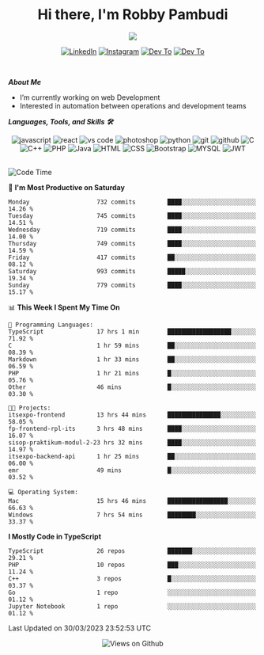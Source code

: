 <div align="center">
   <h1>Hi there, I'm Robby Pambudi </h1>

<img src="https://pronoun.cyou/x/y?subject=He&object=Him&height=20"> 
</div>

<p align='center'>
   <a href="https://www.linkedin.com/in/robbypambudi" target="_blank"><img src="https://img.shields.io/badge/LinkedIn-0077B5?style=for-the-badge&logo=linkedin&logoColor=white" alt="LinkedIn"></a>
   <a href="https://www.instagram.com/robbypambudi" target="_blank"><img src="https://img.shields.io/badge/Instagram-E4405F?style=for-the-badge&logo=instagram&logoColor=white" alt="Instagram"></a>
   <a href="https://dev.to/robbypambudi" target="_blank"><img src="https://img.shields.io/badge/dev.to-0A0A0A?style=for-the-badge&logo=dev.to&logoColor=white" alt="Dev To"></a>
   <a href="https://www.facebook.com/robbyulungpambudi" target="_blank"><img src="https://img.shields.io/badge/Facebook-1877F2?style=for-the-badge&logo=facebook&logoColor=white" alt="Dev To"></a>

</p> <p>
<br>
   
***About Me***
   
- I’m currently working on web Development
- Interested in automation between operations and development teams
 
   
***Languages, Tools, and Skills 🛠***

   <div align="center">
   <img src="https://img.shields.io/badge/JavaScript-F7DF1E?style=for-the-badge&logo=javascript&logoColor=black" alt="javascript" />
      <img src="https://img.shields.io/badge/React-61DAFB?style=for-the-badge&logo=react&logoColor=black" alt="react" />
      <img src="https://img.shields.io/badge/vs%20code-007ACC?style=for-the-badge&logo=visual%20studio%20code&logoColor=white" alt="vs code" />
      <img src="https://img.shields.io/badge/adobe%20photoshop-31A8FF?style=for-the-badge&logo=adobe%20photoshop&logoColor=white" alt="photoshop" />
      <img src="https://img.shields.io/badge/python-3776AB?style=for-the-badge&logo=python&logoColor=white" alt="python" />
      <img src="https://img.shields.io/badge/Git-F05032?style=for-the-badge&logo=git&logoColor=white" alt="git" />
      <img src="https://img.shields.io/badge/GitHub-100000?style=for-the-badge&logo=github&logoColor=white" alt="github" />
      <img src="https://img.shields.io/badge/c-%2300599C.svg?style=for-the-badge&logo=c&logoColor=white" alt="C" />
      <img src="https://img.shields.io/badge/c++-%2300599C.svg?style=for-the-badge&logo=c%2B%2B&logoColor=white" alt="C++" />   
      <img src="https://img.shields.io/badge/PHP-777BB4?style=for-the-badge&logo=php&logoColor=white" alt="PHP" />
      <img src="https://img.shields.io/badge/Java-ED8B00?style=for-the-badge&logo=java&logoColor=white" alt="Java"/>
      <img src="https://img.shields.io/badge/HTML5-E34F26?style=for-the-badge&logo=html5&logoColor=white" alt="HTML" />
      <img src="https://img.shields.io/badge/CSS-239120?&style=for-the-badge&logo=css3&logoColor=white" alt ="CSS" />
      <img src="https://img.shields.io/badge/Bootstrap-563D7C?style=for-the-badge&logo=bootstrap&logoColor=white" alt="Bootstrap" />
      <img src="https://img.shields.io/badge/MySQL-00000F?style=for-the-badge&logo=mysql&logoColor=white" alt="MYSQL" />
      <img src="https://img.shields.io/badge/json%20web%20tokens-323330?style=for-the-badge&logo=json-web-tokens&logoColor=pink" alt="JWT" />
      
   </div><br>
   
<!--START_SECTION:waka-->
![Code Time](http://img.shields.io/badge/Code%20Time-594%20hrs%2010%20mins-blue)

📅 **I'm Most Productive on Saturday** 

```text
Monday                   732 commits         ████░░░░░░░░░░░░░░░░░░░░░   14.26 % 
Tuesday                  745 commits         ████░░░░░░░░░░░░░░░░░░░░░   14.51 % 
Wednesday                719 commits         ████░░░░░░░░░░░░░░░░░░░░░   14.00 % 
Thursday                 749 commits         ████░░░░░░░░░░░░░░░░░░░░░   14.59 % 
Friday                   417 commits         ██░░░░░░░░░░░░░░░░░░░░░░░   08.12 % 
Saturday                 993 commits         █████░░░░░░░░░░░░░░░░░░░░   19.34 % 
Sunday                   779 commits         ████░░░░░░░░░░░░░░░░░░░░░   15.17 % 
```


📊 **This Week I Spent My Time On** 

```text
💬 Programming Languages: 
TypeScript               17 hrs 1 min        ██████████████████░░░░░░░   71.92 % 
C                        1 hr 59 mins        ██░░░░░░░░░░░░░░░░░░░░░░░   08.39 % 
Markdown                 1 hr 33 mins        ██░░░░░░░░░░░░░░░░░░░░░░░   06.59 % 
PHP                      1 hr 21 mins        █░░░░░░░░░░░░░░░░░░░░░░░░   05.76 % 
Other                    46 mins             █░░░░░░░░░░░░░░░░░░░░░░░░   03.30 % 

🐱‍💻 Projects: 
itsexpo-frontend         13 hrs 44 mins      ███████████████░░░░░░░░░░   58.05 % 
fp-frontend-rpl-its      3 hrs 48 mins       ████░░░░░░░░░░░░░░░░░░░░░   16.07 % 
sisop-praktikum-modul-2-23 hrs 32 mins       ████░░░░░░░░░░░░░░░░░░░░░   14.97 % 
itsexpo-backend-api      1 hr 25 mins        ██░░░░░░░░░░░░░░░░░░░░░░░   06.00 % 
emr                      49 mins             █░░░░░░░░░░░░░░░░░░░░░░░░   03.52 % 

💻 Operating System: 
Mac                      15 hrs 46 mins      █████████████████░░░░░░░░   66.63 % 
Windows                  7 hrs 54 mins       ████████░░░░░░░░░░░░░░░░░   33.37 % 
```

**I Mostly Code in TypeScript** 

```text
TypeScript               26 repos            ███████░░░░░░░░░░░░░░░░░░   29.21 % 
PHP                      10 repos            ███░░░░░░░░░░░░░░░░░░░░░░   11.24 % 
C++                      3 repos             █░░░░░░░░░░░░░░░░░░░░░░░░   03.37 % 
Go                       1 repo              ░░░░░░░░░░░░░░░░░░░░░░░░░   01.12 % 
Jupyter Notebook         1 repo              ░░░░░░░░░░░░░░░░░░░░░░░░░   01.12 % 
```




 Last Updated on 30/03/2023 23:52:53 UTC
<!--END_SECTION:waka-->

<div align="center">
<img src="https://komarev.com/ghpvc/?username=robbypambudi&color=green" alt="Views on Github" />
</div>

